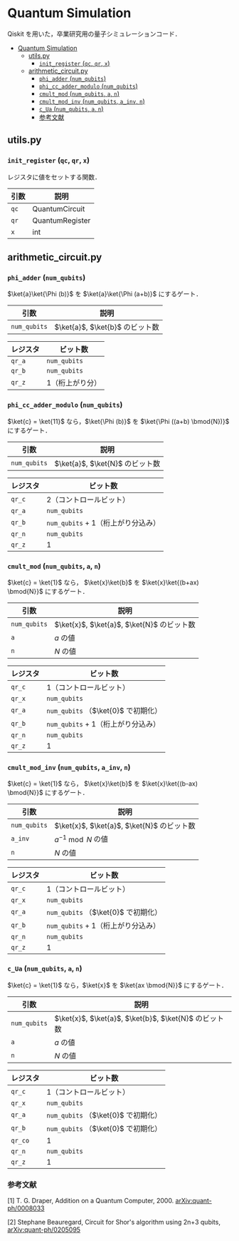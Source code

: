 <script id="MathJax-script" async src="https://cdn.jsdelivr.net/npm/mathjax@3/es5/tex-mml-chtml.js"></script>

# Quantum Simulation

Qiskit を用いた，卒業研究用の量子シミュレーションコード．

<!-- @import "[TOC]" {cmd="toc" depthFrom=1 depthTo=6 orderedList=false} -->

<!-- code_chunk_output -->

- [Quantum Simulation](#quantum-simulation)
  - [utils.py](#utilspy)
    - [`init_register` (`qc`, `qr`, `x`)](#init_register-qc-qr-x)
  - [arithmetic_circuit.py](#arithmetic_circuitpy)
    - [`phi_adder` (`num_qubits`)](#phi_adder-num_qubits)
    - [`phi_cc_adder_modulo` (`num_qubits`)](#phi_cc_adder_modulo-num_qubits)
    - [`cmult_mod` (`num_qubits`, `a`, `n`)](#cmult_mod-num_qubits-a-n)
    - [`cmult_mod_inv` (`num_qubits`, `a_inv`, `n`)](#cmult_mod_inv-num_qubits-a_inv-n)
    - [`c_Ua` (`num_qubits`, `a`, `n`)](#c_ua-num_qubits-a-n)
    - [参考文献](#参考文献)

<!-- /code_chunk_output -->

## utils.py

### `init_register` (`qc`, `qr`, `x`)

レジスタに値をセットする関数．

| 引数 | 説明 |
| ---- | ---- |
| `qc` | QuantumCircuit |
| `qr` | QuantumRegister |
| `x` | int |

## arithmetic_circuit.py

### `phi_adder` (`num_qubits`)

$\ket{a}\ket{\Phi (b)}$ を $\ket{a}\ket{\Phi (a+b)}$ にするゲート．

| 引数 | 説明 |
| ---- | ---- |
| `num_qubits` | $\ket{a}$, $\ket{b}$ のビット数 |

| レジスタ | ビット数 |
| ---- | ---- |
| `qr_a` | `num_qubits` |
| `qr_b` | `num_qubits` |
| `qr_z` | 1（桁上がり分）|

### `phi_cc_adder_modulo` (`num_qubits`)

$\ket{c} = \ket{11}$ なら，$\ket{\Phi (b)}$ を $\ket{\Phi ((a+b) \bmod{N})}$ にするゲート．

| 引数 | 説明 |
| ---- | ---- |
| `num_qubits` | $\ket{a}$, $\ket{N}$ のビット数 |

| レジスタ | ビット数 |
| ---- | ---- |
| `qr_c` | 2（コントロールビット）|
| `qr_a` | `num_qubits` |
| `qr_b` | `num_qubits` + 1（桁上がり分込み）|
| `qr_n` | `num_qubits` |
| `qr_z` | 1 |

### `cmult_mod` (`num_qubits`, `a`, `n`)

$\ket{c} = \ket{1}$ なら， $\ket{x}\ket{b}$ を $\ket{x}\ket{(b+ax) \bmod{N}}$ にするゲート．

| 引数 | 説明 |
| ---- | ---- |
| `num_qubits` | $\ket{x}$, $\ket{a}$, $\ket{N}$ のビット数 |
| `a` | $a$ の値 |
| `n` | $N$ の値 |

| レジスタ | ビット数 |
| ---- | ---- |
| `qr_c` | 1（コントロールビット）|
| `qr_x` | `num_qubits` |
| `qr_a` | `num_qubits` （$\ket{0}$ で初期化） |
| `qr_b` | `num_qubits` + 1（桁上がり分込み）|
| `qr_n` | `num_qubits` |
| `qr_z` | 1 |

### `cmult_mod_inv` (`num_qubits`, `a_inv`, `n`)

$\ket{c} = \ket{1}$ なら， $\ket{x}\ket{b}$ を $\ket{x}\ket{(b-ax) \bmod{N}}$ にするゲート．

| 引数 | 説明 |
| ---- | ---- |
| `num_qubits` | $\ket{x}$, $\ket{a}$, $\ket{N}$ のビット数 |
| `a_inv` | $a^{-1} \bmod{N}$ の値 |
| `n` | $N$ の値 |

| レジスタ | ビット数 |
| ---- | ---- |
| `qr_c` | 1（コントロールビット）|
| `qr_x` | `num_qubits` |
| `qr_a` | `num_qubits` （$\ket{0}$ で初期化） |
| `qr_b` | `num_qubits` + 1（桁上がり分込み）|
| `qr_n` | `num_qubits` |
| `qr_z` | 1 |

### `c_Ua` (`num_qubits`, `a`, `n`)

$\ket{c} = \ket{1}$ なら，$\ket{x}$ を $\ket{ax \bmod{N}}$ にするゲート．

| 引数 | 説明 |
| ---- | ---- |
| `num_qubits` | $\ket{x}$, $\ket{a}$, $\ket{b}$, $\ket{N}$ のビット数 |
| `a` | $a$ の値 |
| `n` | $N$ の値 |

| レジスタ | ビット数 |
| ---- | ---- |
| `qr_c` | 1（コントロールビット）|
| `qr_x` | `num_qubits` |
| `qr_a` | `num_qubits` （$\ket{0}$ で初期化）|
| `qr_b` | `num_qubits` （$\ket{0}$ で初期化）|
| `qr_co`| 1 |
| `qr_n` | `num_qubits` |
| `qr_z` | 1 |

### 参考文献

[1] T. G. Draper, Addition on a Quantum Computer, 2000. [arXiv:quant-ph/0008033](https://arxiv.org/pdf/quant-ph/0008033.pdf)

[2] Stephane Beauregard, Circuit for Shor's algorithm using 2n+3 qubits, [arXiv:quant-ph/0205095](https://arxiv.org/abs/quant-ph/0205095)
